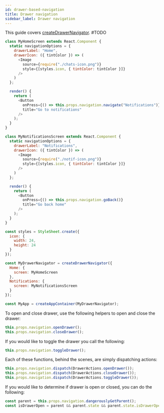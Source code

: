 ```yaml
---
id: drawer-based-navigation
title: Drawer navigation
sidebar_label: Drawer navigation
---
```


This guide covers [createDrawerNavigator](drawer-navigator.html).
#TODO

```js
class MyHomeScreen extends React.Component {
  static navigationOptions = {
    drawerLabel: "Home",
    drawerIcon: ({ tintColor }) => (
      <Image
        source={require("./chats-icon.png")}
        style={[styles.icon, { tintColor: tintColor }]}
      />
    )
  };

  render() {
    return (
      <Button
        onPress={() => this.props.navigation.navigate("Notifications")}
        title="Go to notifications"
      />
    );
  }
}

class MyNotificationsScreen extends React.Component {
  static navigationOptions = {
    drawerLabel: "Notifications",
    drawerIcon: ({ tintColor }) => (
      <Image
        source={require("./notif-icon.png")}
        style={[styles.icon, { tintColor: tintColor }]}
      />
    )
  };

  render() {
    return (
      <Button
        onPress={() => this.props.navigation.goBack()}
        title="Go back home"
      />
    );
  }
}

const styles = StyleSheet.create({
  icon: {
    width: 24,
    height: 24
  }
});

const MyDrawerNavigator = createDrawerNavigator({
  Home: {
    screen: MyHomeScreen
  },
  Notifications: {
    screen: MyNotificationsScreen
  }
});

const MyApp = createAppContainer(MyDrawerNavigator);
```

To open and close drawer, use the following helpers to open and close the drawer:

```js
this.props.navigation.openDrawer();
this.props.navigation.closeDrawer();
```

If you would like to toggle the drawer you call the following:

```js
this.props.navigation.toggleDrawer();
```

Each of these functions, behind the scenes, are simply dispatching actions:

```js
this.props.navigation.dispatch(DrawerActions.openDrawer());
this.props.navigation.dispatch(DrawerActions.closeDrawer());
this.props.navigation.dispatch(DrawerActions.toggleDrawer());
```

If you would like to determine if drawer is open or closed, you can do the following:

```js
const parent = this.props.navigation.dangerouslyGetParent();
const isDrawerOpen = parent && parent.state && parent.state.isDrawerOpen;
```
